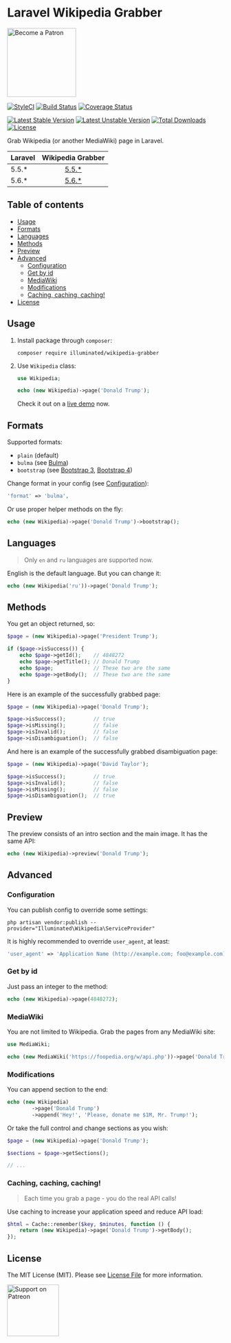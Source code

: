 # Laravel Wikipedia Grabber

[<img src="https://user-images.githubusercontent.com/1286821/43083932-4915853a-8ea0-11e8-8983-db9e0f04e772.png" alt="Become a Patron" width="160" />](https://www.patreon.com/illuminated)

[![StyleCI](https://styleci.io/repos/117998599/shield?branch=master&style=flat)](https://styleci.io/repos/117998599)
[![Build Status](https://travis-ci.org/dmitry-ivanov/laravel-wikipedia-grabber.svg?branch=master)](https://travis-ci.org/dmitry-ivanov/laravel-wikipedia-grabber)
[![Coverage Status](https://coveralls.io/repos/github/dmitry-ivanov/laravel-wikipedia-grabber/badge.svg?branch=master)](https://coveralls.io/github/dmitry-ivanov/laravel-wikipedia-grabber?branch=master)

[![Latest Stable Version](https://poser.pugx.org/illuminated/wikipedia-grabber/v/stable)](https://packagist.org/packages/illuminated/wikipedia-grabber)
[![Latest Unstable Version](https://poser.pugx.org/illuminated/wikipedia-grabber/v/unstable)](https://packagist.org/packages/illuminated/wikipedia-grabber)
[![Total Downloads](https://poser.pugx.org/illuminated/wikipedia-grabber/downloads)](https://packagist.org/packages/illuminated/wikipedia-grabber)
[![License](https://poser.pugx.org/illuminated/wikipedia-grabber/license)](https://packagist.org/packages/illuminated/wikipedia-grabber)

Grab Wikipedia (or another MediaWiki) page in Laravel.

| Laravel | Wikipedia Grabber                                                            |
| ------- | :--------------------------------------------------------------------------: |
| 5.5.*   | [5.5.*](https://github.com/dmitry-ivanov/laravel-wikipedia-grabber/tree/5.5) |
| 5.6.*   | [5.6.*](https://github.com/dmitry-ivanov/laravel-wikipedia-grabber/tree/5.6) |

## Table of contents

- [Usage](#usage)
- [Formats](#formats)
- [Languages](#languages)
- [Methods](#methods)
- [Preview](#preview)
- [Advanced](#advanced)
  - [Configuration](#configuration)
  - [Get by id](#get-by-id)
  - [MediaWiki](#mediawiki)
  - [Modifications](#modifications)
  - [Caching, caching, caching!](#caching-caching-caching)
- [License](#license)

## Usage

1. Install package through `composer`:

    ```shell
    composer require illuminated/wikipedia-grabber
    ```

2. Use `Wikipedia` class:

    ```php
    use Wikipedia;

    echo (new Wikipedia)->page('Donald Trump');
    ```

    Check it out on a [live demo](http://illuminated.me/wikipedia-grabber) now.

## Formats

Supported formats:

- `plain` (default)
- `bulma` (see [Bulma](https://bulma.io))
- `bootstrap` (see [Bootstrap 3](https://getbootstrap.com/docs/3.3/), [Bootstrap 4](https://getbootstrap.com))

Change format in your config (see [Configuration](#configuration)):

```php
'format' => 'bulma',
```

Or use proper helper methods on the fly:

```php
echo (new Wikipedia)->page('Donald Trump')->bootstrap();
```

## Languages

> Only `en` and `ru` languages are supported now.

English is the default language. But you can change it:

```php
echo (new Wikipedia('ru'))->page('Donald Trump');
```

## Methods

You get an object returned, so:

```php
$page = (new Wikipedia)->page('President Trump');

if ($page->isSuccess()) {
    echo $page->getId();    // 4848272
    echo $page->getTitle(); // Donald Trump
    echo $page;             // These two are the same
    echo $page->getBody();  // These two are the same
}
```

Here is an example of the successfully grabbed page:

```php
$page = (new Wikipedia)->page('Donald Trump');

$page->isSuccess();         // true
$page->isMissing();         // false
$page->isInvalid();         // false
$page->isDisambiguation();  // false
```

And here is an example of the successfully grabbed disambiguation page:

```php
$page = (new Wikipedia)->page('David Taylor');

$page->isSuccess();         // true
$page->isInvalid();         // false
$page->isMissing();         // false
$page->isDisambiguation();  // true
```

## Preview

The preview consists of an intro section and the main image. It has the same API:

```php
echo (new Wikipedia)->preview('Donald Trump');
```

## Advanced

### Configuration

You can publish config to override some settings:

```shell
php artisan vendor:publish --provider="Illuminated\Wikipedia\ServiceProvider"
```

It is highly recommended to override `user_agent`, at least:

```php
'user_agent' => 'Application Name (http://example.com; foo@example.com)',
```

### Get by id

Just pass an integer to the method:

```php
echo (new Wikipedia)->page(4848272);
```

### MediaWiki

You are not limited to Wikipedia. Grab the pages from any MediaWiki site:

```php
use MediaWiki;

echo (new MediaWiki('https://foopedia.org/w/api.php'))->page('Donald Trump');
```

### Modifications

You can append section to the end:

```php
echo (new Wikipedia)
        ->page('Donald Trump')
        ->append('Hey!', 'Please, donate me $1M, Mr. Trump!');
```

Or take the full control and change sections as you wish:

```php
$page = (new Wikipedia)->page('Donald Trump');

$sections = $page->getSections();

// ...
```

### Caching, caching, caching!

> Each time you grab a page - you do the real API calls!

Use caching to increase your application speed and reduce API load:

```php
$html = Cache::remember($key, $minutes, function () {
    return (new Wikipedia)->page('Donald Trump')->getBody();
});
```

## License

The MIT License (MIT). Please see [License File](LICENSE) for more information.

[<img src="https://user-images.githubusercontent.com/1286821/43086829-ff7c006e-8ea6-11e8-8b03-ecf97ca95b2e.png" alt="Support on Patreon" width="120" />](https://www.patreon.com/illuminated)
